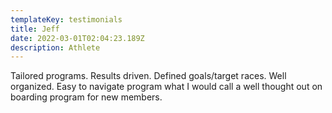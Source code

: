 ```yaml
---
templateKey: testimonials
title: Jeff
date: 2022-03-01T02:04:23.189Z
description: Athlete
---
```

Tailored programs. Results driven. Defined goals/target races. Well organized. Easy to navigate program what I would call a well thought out on boarding program for new members.